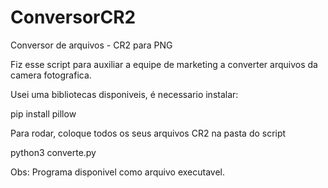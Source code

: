 # ConversorCR2
Conversor de arquivos - CR2 para PNG

Fiz esse script para auxiliar a equipe de marketing a converter arquivos da camera fotografica. 

Usei uma bibliotecas disponiveis, é necessario instalar:

pip install pillow 
 
Para rodar, coloque todos os seus arquivos CR2 na pasta do script

python3 converte.py

Obs: Programa disponivel como arquivo executavel. 
